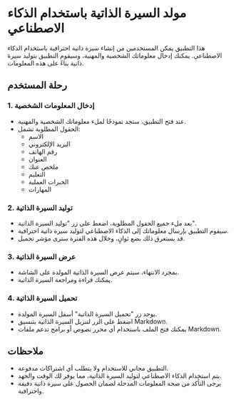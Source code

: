 # مولد السيرة الذاتية باستخدام الذكاء الاصطناعي

هذا التطبيق يمكن المستخدمين من إنشاء سيرة ذاتية احترافية باستخدام الذكاء الاصطناعي. يمكنك إدخال معلوماتك الشخصية والمهنية، وسيقوم التطبيق بتوليد سيرة ذاتية بناءً على هذه المعلومات.

## رحلة المستخدم

### 1. إدخال المعلومات الشخصية

- عند فتح التطبيق، ستجد نموذجًا لملء معلوماتك الشخصية والمهنية.
- الحقول المطلوبة تشمل:
  - الاسم
  - البريد الإلكتروني
  - رقم الهاتف
  - العنوان
  - ملخص عنك
  - التعليم
  - الخبرات العملية
  - المهارات

### 2. توليد السيرة الذاتية

- بعد ملء جميع الحقول المطلوبة، اضغط على زر "توليد السيرة الذاتية".
- سيقوم التطبيق بإرسال معلوماتك إلى الذكاء الاصطناعي لتوليد سيرة ذاتية احترافية.
- قد يستغرق ذلك بضع ثوانٍ، وخلال هذه الفترة سترى مؤشر تحميل.

### 3. عرض السيرة الذاتية

- بمجرد الانتهاء، سيتم عرض السيرة الذاتية المولدة على الشاشة.
- يمكنك قراءة ومراجعة السيرة الذاتية.

### 4. تحميل السيرة الذاتية

- يوجد زر "تحميل السيرة الذاتية" أسفل السيرة المولدة.
- اضغط على الزر لتنزيل السيرة الذاتية بتنسيق Markdown.
- يمكنك فتح الملف باستخدام أي محرر نصوص أو برامج تدعم ملفات Markdown.

## ملاحظات

- التطبيق مجاني للاستخدام ولا يتطلب أي اشتراكات مدفوعة.
- يتم استخدام الذكاء الاصطناعي لتوليد السيرة الذاتية، مما يوفر لك الوقت والجهد.
- يرجى التأكد من صحة المعلومات المدخلة لضمان الحصول على سيرة ذاتية دقيقة واحترافية.